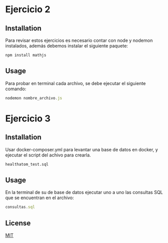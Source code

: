# Ejercicio 2

## Installation

Para revisar estos ejercicios es necesario contar con node y nodemon instalados, además debemos instalar el siguiente paquete:

```bash
npm install mathjs
```

## Usage
Para probar en terminal cada archivo, se debe ejecutar el siguiente comando:  

```javascript
nodemon nombre_archivo.js
```
# Ejercicio 3

## Installation

Usar docker-composer.yml para levantar una base de datos en docker, y ejecutar el script del achivo para crearla.

```bash
healthatom_test.sql
```

## Usage
En la terminal de su de base de datos ejecutar uno a uno las consultas SQL que se encuentran en el archivo:


```javascript
consultas.sql
```

## License
[MIT](https://choosealicense.com/licenses/mit/)